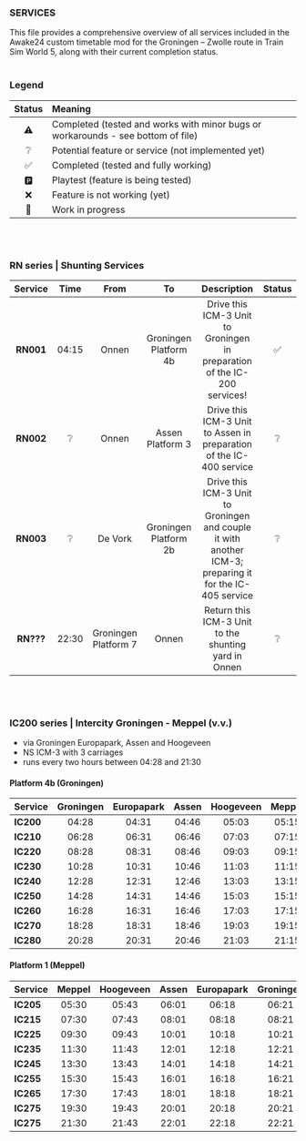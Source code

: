 ### SERVICES

This file provides a comprehensive overview of all services included in the Awake24 custom timetable mod for the Groningen – Zwolle route in Train Sim World 5, along with their current completion status. <br/> 
<br/>

### Legend
| Status | Meaning |
|:---:|:----|
| ⚠️ | Completed (tested and works with minor bugs or workarounds - see bottom of file) |
| ❔| Potential feature or service (not implemented yet) |
| ✅ | Completed (tested and fully working) |
| 🅿️ | Playtest (feature is being tested) |
| ❌ | Feature is not working (yet) |
| 🚧 | Work in progress |


<br/><br/>


### RN series | Shunting Services

| Service | Time | From | To | Description  | Status |
|:---:|:---:| :---: | :---:| :----: | :----:| 
| **RN001** | 04:15 | Onnen | Groningen Platform 4b | Drive this ICM-3 Unit to Groningen in preparation of the IC-200 services! | ✅ | 
| **RN002** | ❔ | Onnen | Assen Platform 3 | Drive this ICM-3 Unit to Assen in preparation of the IC-400 service | ❔|
| **RN003** | ❔ | De Vork | Groningen Platform 2b | Drive this ICM-3 Unit to Groningen and couple it with another ICM-3; preparing it for the IC-405 service | ❔ |
| **RN???** | 22:30 | Groningen Platform 7 | Onnen | Return this ICM-3 Unit to the shunting yard in Onnen | ❔ | 

<br/><BR/>



### IC200 series | Intercity Groningen - Meppel (v.v.)
* via Groningen Europapark, Assen and Hoogeveen <br/>
* NS ICM-3 with 3 carriages
* runs every two hours between 04:28 and 21:30

#### Platform 4b (Groningen)

|Service | Groningen | Europapark | Assen | Hoogeveen | Meppel | Status | Driver | Guard | 
|:---| :---: | :---:| :----: | :----:| :---: | :--: | :--: |:---:|
| **IC200** | 04:28 | 04:31 | 04:46 | 05:03 | 05:15 |  🅿️ | ✅ | ✅ | 
| **IC210** | 06:28 | 06:31 | 06:46 | 07:03 | 07:15 | ❔ | ❔ | ❔| 
| **IC220** | 08:28 | 08:31 | 08:46 | 09:03 | 09:15 | ❔ | ❔ | ❔| 
| **IC230** | 10:28 | 10:31 | 10:46 | 11:03 | 11:15 | ❔ | ❔ | ❔| 
| **IC240** | 12:28 | 12:31 | 12:46 | 13:03 | 13:15 | ❔ | ❔ | ❔| 
| **IC250** | 14:28 | 14:31 | 14:46 | 15:03 | 15:15 | ❔ | ❔ | ❔|
| **IC260** | 16:28 | 16:31 | 16:46 | 17:03 | 17:15 | ❔ | ❔ | ❔| 
| **IC270** | 18:28 | 18:31 | 18:46 | 19:03 | 19:15 | ❔ | ❔ | ❔|   
| **IC280** | 20:28 | 20:31 | 20:46 | 21:03 | 21:15 | ❔ | ❔ | ❔|  

#### Platform 1 (Meppel)

|Service | Meppel | Hoogeveen | Assen | Europapark | Groningen | Status | Driver | Guard | 
|:---| :---: | :---:| :----: | :----:| :---: | :--: | :--: |:---:|
| **IC205** | 05:30 | 05:43 | 06:01 | 06:18 | 06:21 |  🅿️ | ✅ | ✅  | 
| **IC215** | 07:30 | 07:43 | 08:01 | 08:18 | 08:21 | ❔ | ❔ | ❔|
| **IC225** | 09:30 | 09:43 | 10:01 | 10:18 | 10:21 | ❔ | ❔ | ❔|
| **IC235** | 11:30 | 11:43 | 12:01 | 12:18 | 12:21 | ❔ | ❔ | ❔|
| **IC245** | 13:30 | 13:43 | 14:01 | 14:18 | 14:21 | ❔ | ❔ | ❔|
| **IC255** | 15:30 | 15:43 | 16:01 | 16:18 | 16:21 | ❔ | ❔ | ❔|
| **IC265** | 17:30 | 17:43 | 18:01 | 18:18 | 18:21 | ❔ | ❔ | ❔|
| **IC275** | 19:30 | 19:43 | 20:01 | 20:18 | 20:21 | ❔ | ❔ | ❔|
| **IC275** | 21:30 | 21:43 | 22:01 | 22:18 | 22:21 | ❔ | ❔ | ❔|




